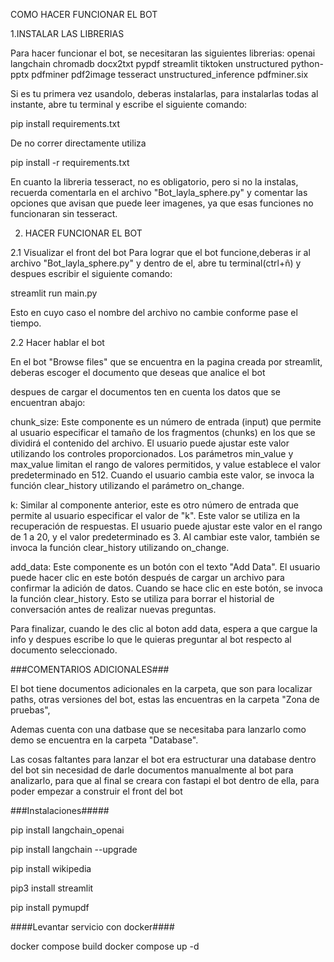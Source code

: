 COMO HACER FUNCIONAR EL BOT 

1.INSTALAR LAS LIBRERIAS

Para hacer funcionar el bot, se necesitaran las siguientes librerias:
openai
langchain 
chromadb
docx2txt
pypdf
streamlit
tiktoken
unstructured
python-pptx
pdfminer
pdf2image
tesseract
unstructured_inference
pdfminer.six

Si es tu primera vez usandolo, deberas instalarlas, para instalarlas todas al instante, abre tu terminal y escribe el siguiente comando:

pip install requirements.txt

De no correr directamente utiliza

pip install -r requirements.txt

En cuanto la libreria tesseract, no es obligatorio, pero si no la instalas, recuerda comentarla en el archivo "Bot_layla_sphere.py"
y comentar las opciones que avisan que puede leer imagenes, ya que esas funciones no funcionaran 
sin tesseract.



2. HACER FUNCIONAR EL BOT

2.1 Visualizar el front del bot
Para lograr que el bot funcione,deberas ir al archivo "Bot_layla_sphere.py" y dentro de el, 
abre tu terminal(ctrl+ñ) y despues escribir el siguiente comando:

streamlit run main.py

Esto en cuyo caso el nombre del archivo no cambie conforme pase el tiempo.

2.2 Hacer hablar el bot

En el bot "Browse files" que se encuentra en la pagina creada por streamlit, deberas escoger el
documento que deseas que analice el bot 

despues de cargar el documentos ten en cuenta los datos que se encuentran abajo:

chunk_size: Este componente es un número de entrada (input) que permite al usuario especificar 
el tamaño de los fragmentos (chunks) en los que se dividirá el contenido del archivo. El usuario
puede ajustar este valor utilizando los controles proporcionados. Los parámetros min_value y 
max_value limitan el rango de valores permitidos, y value establece el valor predeterminado en 
512. Cuando el usuario cambia este valor, se invoca la función clear_history utilizando el 
parámetro on_change.

k: Similar al componente anterior, este es otro número de entrada que permite al usuario 
especificar el valor de "k". Este valor se utiliza en la recuperación de respuestas. El usuario
puede ajustar este valor en el rango de 1 a 20, y el valor predeterminado es 3. Al cambiar este
valor, también se invoca la función clear_history utilizando on_change.

add_data: Este componente es un botón con el texto "Add Data". El usuario puede hacer clic en 
este botón después de cargar un archivo para confirmar la adición de datos. Cuando se hace clic
en este botón, se invoca la función clear_history. Esto se utiliza para borrar el historial de
conversación antes de realizar nuevas preguntas.


Para finalizar, cuando le des clic al boton add data, espera a que cargue la info y despues
escribe lo que le quieras preguntar al bot respecto al documento seleccionado.

###COMENTARIOS ADICIONALES###

El bot tiene documentos adicionales en la carpeta, que son para localizar paths, otras versiones del bot, estas las encuentras en la carpeta "Zona de pruebas",

Ademas cuenta con una datbase que se necesitaba para lanzarlo como demo se encuentra en la carpeta "Database".


Las cosas faltantes para lanzar el bot era estructurar una database dentro del bot sin necesidad de darle documentos manualmente al bot para analizarlo, para que al final se creara con fastapi el bot dentro de ella, para poder empezar a construir el front del bot

###Instalaciones#####

pip install langchain_openai

pip install langchain --upgrade

pip install wikipedia

pip3 install streamlit

pip install pymupdf


####Levantar servicio con docker####

docker compose build 
docker compose up -d

